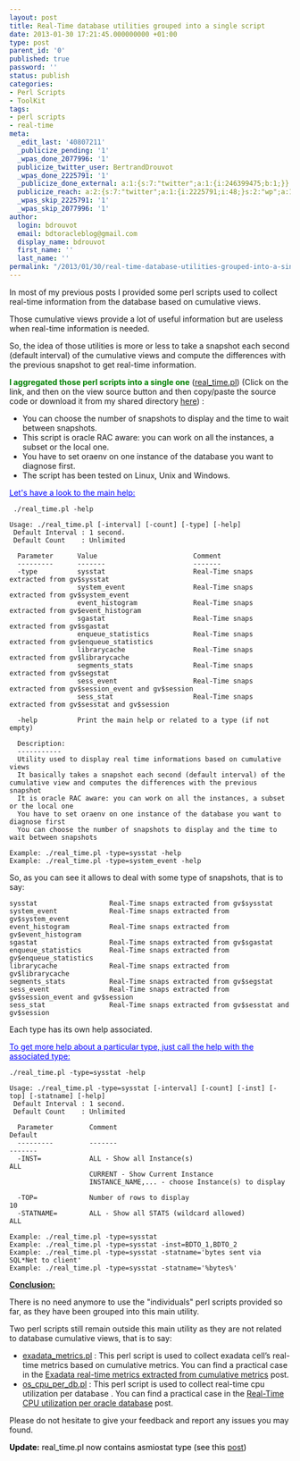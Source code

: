 ```yaml
---
layout: post
title: Real-Time database utilities grouped into a single script
date: 2013-01-30 17:21:45.000000000 +01:00
type: post
parent_id: '0'
published: true
password: ''
status: publish
categories:
- Perl Scripts
- ToolKit
tags:
- perl scripts
- real-time
meta:
  _edit_last: '40807211'
  _publicize_pending: '1'
  _wpas_done_2077996: '1'
  publicize_twitter_user: BertrandDrouvot
  _wpas_done_2225791: '1'
  _publicize_done_external: a:1:{s:7:"twitter";a:1:{i:246399475;b:1;}}
  publicize_reach: a:2:{s:7:"twitter";a:1:{i:2225791;i:48;}s:2:"wp";a:1:{i:0;i:15;}}
  _wpas_skip_2225791: '1'
  _wpas_skip_2077996: '1'
author:
  login: bdrouvot
  email: bdtoracleblog@gmail.com
  display_name: bdrouvot
  first_name: ''
  last_name: ''
permalink: "/2013/01/30/real-time-database-utilities-grouped-into-a-single-script/"
---
```


In most of my previous posts I provided some perl scripts used to collect real-time information from the database based on cumulative views.

Those cumulative views provide a lot of useful information but are useless when real-time information is needed.

So, the idea of those utilities is more or less to take a snapshot each second (default interval) of the cumulative views and compute the differences with the previous snapshot to get real-time information.

<span style="color:#008000;">**I aggregated those perl scripts into a single one**</span> ([real\_time.pl](http://bdrouvot.wordpress.com/real_time/ "real_time")) (Click on the link, and then on the view source button and then copy/paste the source code or download it from my shared directory [here](https://docs.google.com/folder/d/0B7Jf_4JdsptpRHdyOWk1VTdUdEU/edit)) :

-   You can choose the number of snapshots to display and the time to wait between snapshots.
-   This script is oracle RAC aware: you can work on all the instances, a subset or the local one.
-   You have to set oraenv on one instance of the database you want to diagnose first.
-   The script has been tested on Linux, Unix and Windows.

<span style="text-decoration:underline;"><span style="color:#0000ff;text-decoration:underline;">Let's have a look to the main help:</span></span>

     ./real_time.pl -help

    Usage: ./real_time.pl [-interval] [-count] [-type] [-help]
     Default Interval : 1 second.
     Default Count    : Unlimited

      Parameter      Value                        Comment
      ---------      -------                      -------
      -type          sysstat                      Real-Time snaps extracted from gv$sysstat
                     system_event                 Real-Time snaps extracted from gv$system_event
                     event_histogram              Real-Time snaps extracted from gv$event_histogram
                     sgastat                      Real-Time snaps extracted from gv$sgastat
                     enqueue_statistics           Real-Time snaps extracted from gv$enqueue_statistics
                     librarycache                 Real-Time snaps extracted from gv$librarycache
                     segments_stats               Real-Time snaps extracted from gv$segstat
                     sess_event                   Real-Time snaps extracted from gv$session_event and gv$session
                     sess_stat                    Real-Time snaps extracted from gv$sesstat and gv$session

      -help          Print the main help or related to a type (if not empty)                                                                                

      Description:
      -----------
      Utility used to display real time informations based on cumulative views
      It basically takes a snapshot each second (default interval) of the cumulative view and computes the differences with the previous snapshot
      It is oracle RAC aware: you can work on all the instances, a subset or the local one
      You have to set oraenv on one instance of the database you want to diagnose first
      You can choose the number of snapshots to display and the time to wait between snapshots

    Example: ./real_time.pl -type=sysstat -help
    Example: ./real_time.pl -type=system_event -help

So, as you can see it allows to deal with some type of snapshots, that is to say:

    sysstat                  Real-Time snaps extracted from gv$sysstat
    system_event             Real-Time snaps extracted from gv$system_event
    event_histogram          Real-Time snaps extracted from gv$event_histogram
    sgastat                  Real-Time snaps extracted from gv$sgastat
    enqueue_statistics       Real-Time snaps extracted from gv$enqueue_statistics
    librarycache             Real-Time snaps extracted from gv$librarycache
    segments_stats           Real-Time snaps extracted from gv$segstat
    sess_event               Real-Time snaps extracted from gv$session_event and gv$session
    sess_stat                Real-Time snaps extracted from gv$sesstat and gv$session

Each type has its own help associated.

<span style="text-decoration:underline;color:#0000ff;">To get more help about a particular type, just call the help with the associated type:</span>

    ./real_time.pl -type=sysstat -help

    Usage: ./real_time.pl -type=sysstat [-interval] [-count] [-inst] [-top] [-statname] [-help]
     Default Interval : 1 second.
     Default Count    : Unlimited

      Parameter         Comment                                                      Default
      ---------         -------                                                      -------
      -INST=            ALL - Show all Instance(s)                                   ALL
                        CURRENT - Show Current Instance
                        INSTANCE_NAME,... - choose Instance(s) to display

      -TOP=             Number of rows to display                                    10
      -STATNAME=        ALL - Show all STATS (wildcard allowed)                      ALL

    Example: ./real_time.pl -type=sysstat
    Example: ./real_time.pl -type=sysstat -inst=BDTO_1,BDTO_2
    Example: ./real_time.pl -type=sysstat -statname='bytes sent via SQL*Net to client'
    Example: ./real_time.pl -type=sysstat -statname='%bytes%'

<span style="text-decoration:underline;">**Conclusion:**</span>

There is no need anymore to use the "individuals" perl scripts provided so far, as they have been grouped into this main utility.

Two perl scripts still remain outside this main utility as they are not related to database cumulative views, that is to say:

-   [exadata\_metrics.pl](http://bdrouvot.wordpress.com/exadata_metrics/ "exadata_metrics") : This perl script is used to collect exadata cell’s real-time metrics based on cumulative metrics. You can find a practical case in the [Exadata real-time metrics extracted from cumulative metrics](http://bdrouvot.wordpress.com/2012/11/27/exadata-real-time-metrics-extracted-from-cumulative-metrics/ "Exadata real-time metrics extracted from cumulative metrics") post.
-   [os\_cpu\_per\_db.pl](http://bdrouvot.wordpress.com/os_cpu_per_dp/ "os_cpu_per_db") : This perl script is used to collect real-time cpu utilization per database . You can find a practical case in the [Real-Time CPU utilization per oracle database](http://bdrouvot.wordpress.com/2012/12/04/real-time-cpu-utilization-per-oracle-database/ "Real-Time CPU utilization per oracle database") post.

Please do not hesitate to give your feedback and report any issues you may found.

<span style="color:#000000;">**Update:** real\_time.pl now contains asmiostat type (see this [post](http://bdrouvot.wordpress.com/2013/02/15/asm-io-statistics-utility/ "ASM I/O Statistics Utility"))</span>
